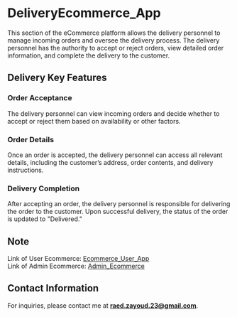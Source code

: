 # DeliveryEcommerce_App

This section of the eCommerce platform allows the delivery personnel to manage incoming orders and oversee the delivery process. The delivery personnel has the authority to accept or reject orders, view detailed order information, and complete the delivery to the customer.

## Delivery Key Features

### Order Acceptance
The delivery personnel can view incoming orders and decide whether to accept or reject them based on availability or other factors.

### Order Details
Once an order is accepted, the delivery personnel can access all relevant details, including the customer’s address, order contents, and delivery instructions.

### Delivery Completion
After accepting an order, the delivery personnel is responsible for delivering the order to the customer. Upon successful delivery, the status of the order is updated to "Delivered."

## Note 
Link of User Ecommerce: [Ecommerce_User_App](https://github.com/raedzayoud/Ecommece_User_App)  
Link of Admin Ecommerce: [Admin_Ecommerce](https://github.com/raedzayoud/Admin_Ecommerce)  

## Contact Information

For inquiries, please contact me at [**raed.zayoud.23@gmail.com**](mailto:raed.zayoud.23@gmail.com).


